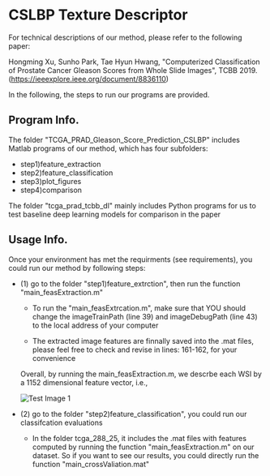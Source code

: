 # CSLBP Texture Descriptor

For technical descriptions of our method, please refer to the following paper: 

Hongming Xu, Sunho Park, Tae Hyun Hwang, "Computerized Classification of Prostate Cancer Gleason Scores from Whole Slide Images", TCBB 2019. (https://ieeexplore.ieee.org/document/8836110)

In the following, the steps to run our programs are provided. 

## Program Info.
The folder "TCGA_PRAD_Gleason_Score_Prediction_CSLBP" includes Matlab programs of our method, which has four subfolders:

- step1)feature_extraction
- step2)feature_classification
- step3)plot_figures
- step4)comparison

The folder "tcga_prad_tcbb_dl" mainly includes Python programs for us to test baseline deep learning models for comparison in the paper

## Usage Info.
Once your environment has met the requirments (see requirements), you could run our method by following steps:

- (1) go to the folder "step1)feature_extrction", then run the function "main_feasExtraction.m"

  - To run the "main_feasExtrcation.m", make sure that YOU should change the imageTrainPath (line 39) and imageDebugPath (line 43) to the local address of your computer
  
  - The extracted image features are finnally saved into the .mat files, please feel free to check and revise in lines: 161-162, for your convenience
  
  Overall, by running the main_feasExtraction.m, we descrbe each WSI by a 1152 dimensional feature vector, i.e.,
  
  ![Test Image 1](https://github.com/hwanglab/tcga-prad-cslbp/blob/master/misc_figs/step1.jpg.jpeg)
  
- (2) go to the folder "step2)feature_classification", you could run our classifcation evaluations

  - In the folder tcga_288_25, it includes the .mat files with features computed by running the function "main_feasExtraction.m" on our dataset. So if you want to see our results, you could directly run the function "main_crossValiation.mat"
  

